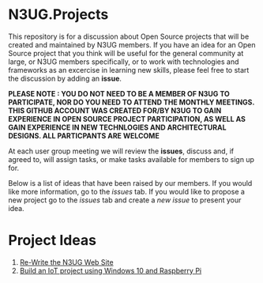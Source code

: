 # N3UG.Projects
This repository is for a discussion about Open Source projects that will be created and maintained by N3UG members. If you have an idea for an Open Source project that you think will be useful for the general community at large, or N3UG members specifically, or to work with technologies and frameworks as an excercise in learning new skills, please feel free to start the discussion by adding an  **issue**.

**PLEASE NOTE : YOU DO NOT NEED TO BE A MEMBER OF N3UG TO PARTICIPATE, NOR DO YOU NEED TO ATTEND THE MONTHLY MEETINGS. THIS GITHUB ACCOUNT WAS CREATED FOR/BY N3UG TO GAIN EXPERIENCE IN OPEN SOURCE PROJECT PARTICIPATION, AS WELL AS GAIN EXPERIENCE IN NEW TECHNLOGIES AND ARCHITECTURAL DESIGNS. ALL PARTICPANTS ARE WELCOME**

At each user group meeting we will review the **issues**, discuss and, if agreed to, will assign tasks, or make tasks available for members to sign up for.

Below is a list of ideas that have been raised by our members. If you would like more information, go to the *issues* tab.  If you would like to propose a new project go to the *issues* tab and create a *new issue* to present your idea.

# Project Ideas #
1. [Re-Write the N3UG Web Site](https://github.com/n3ug/N3UG.Projects/issues/1)
2. [Build an IoT project using Windows 10 and Raspberry Pi](https://github.com/n3ug/N3UG.Projects/issues/2)
